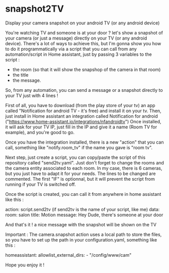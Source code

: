 # snapshot2TV
Display your camera snapshot on your android TV (or any android device)

You're watching TV and someone is at your door ? let's show a snapshot  of your camera (or just a message) directly on your TV (or any android device).
There's a lot of ways to achieve this, but I'm gonna show you how to do it programmatically via a script that you can call from any automation/script in Home assistant, just by passing 3 variables to the script : 
- the room (so that it will show the snapshop of the camera in that room)
- the title
- the message.

So, from any automation, you can send a message or a snapshot directly to your TV just with 4 lines !

First of all, you have to download (from the play store of your tv) an app called "Notification for android TV - it's free) and install it on your tv.
Then, just install in Home assistant an integration called Notification for android ("https://www.home-assistant.io/integrations/nfandroidtv")
Once installed, it will ask for your TV IP, just fill in the IP and give it a name (Room TV for example), and you're good to go.

Once you have the integration installed, there is a new "action" that you can call, something like "notify.room_tv" if the name you gave is "room tv".

Next step, just create a script, you can copy/paste the script of this repository called "send2tv.yaml". Just don't forget to change the rooms and the camera entity associated to each room. In my case, there is 6 cameras, but you just have to adapt it for your needs.
The lines to be changed are commented. The first "IF" is optionnal, but it will prevent the script from running if your TV is switched off.

Once the script is created, you can call it from anywhere in home assistant like this : 

action: script.send2tv (if send2tv is the name of your script, like me)
data:
  room: salon
  title: Motion
  message: Hey Dude, there's someone at your door
  

And that's it ! a nice message with the snapshot will be shown on the TV

Important : 
The camera.snapshot action uses a local path to store the files, so you have to set up the path in your configuration.yaml, something like this : 

homeassistant:
  allowlist_external_dirs:
    - "/config/www/cam"

Hope you enjoy it !
